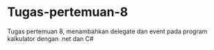 # Tugas-pertemuan-8
Tugas pertemuan 8, menambahkan delegate dan event pada program kalkulator dengan .net dan C#

